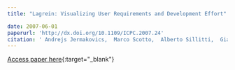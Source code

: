 ```yaml
---
title: "Lagrein: Visualizing User Requirements and Development Effort"

date: 2007-06-01
paperurl: 'http://dx.doi.org/10.1109/ICPC.2007.24'
citation: ' Andrejs Jermakovics,  Marco Scotto,  Alberto Sillitti,  Giancarlo Succi, &quot;Lagrein: Visualizing User Requirements and Development Effort.&quot;, 2007.'
---
```

[Access paper here](http://dx.doi.org/10.1109/ICPC.2007.24){:target="_blank"}
